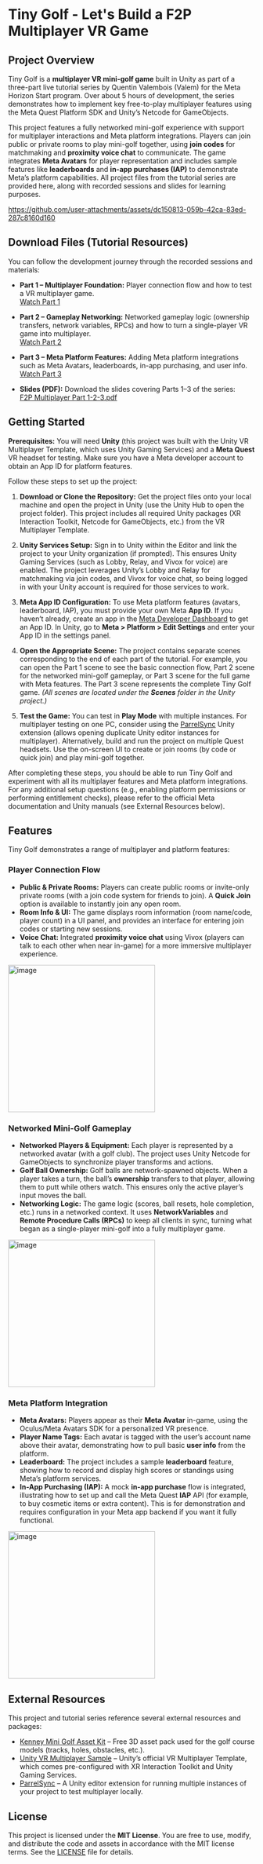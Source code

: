 # Tiny Golf - Let's Build a F2P Multiplayer VR Game

## Project Overview
Tiny Golf is a **multiplayer VR mini-golf game** built in Unity as part of a three-part live tutorial series by Quentin Valembois (Valem) for the Meta Horizon Start program. Over about 5 hours of development, the series demonstrates how to implement key free-to-play multiplayer features using the Meta Quest Platform SDK and Unity’s Netcode for GameObjects.

This project features a fully networked mini-golf experience with support for multiplayer interactions and Meta platform integrations. Players can join public or private rooms to play mini-golf together, using **join codes** for matchmaking and **proximity voice chat** to communicate. The game integrates **Meta Avatars** for player representation and includes sample features like **leaderboards** and **in-app purchases (IAP)** to demonstrate Meta’s platform capabilities. All project files from the tutorial series are provided here, along with recorded sessions and slides for learning purposes.

https://github.com/user-attachments/assets/dc150813-059b-42ca-83ed-287c8160d160

## Download Files (Tutorial Resources)
You can follow the development journey through the recorded sessions and materials:

- **Part 1 – Multiplayer Foundation:** Player connection flow and how to test a VR multiplayer game.  
  [Watch Part 1](https://metahorizondevelopers.zendesk.com/hc/en-us/articles/43887393497107--Build-Along-Let-s-Build-a-F2P-Multiplayer-VR-Game-Part-1-Multiplayer-Foundation)

- **Part 2 – Gameplay Networking:** Networked gameplay logic (ownership transfers, network variables, RPCs) and how to turn a single-player VR game into multiplayer.  
  [Watch Part 2](https://metahorizondevelopers.zendesk.com/hc/en-us/articles/44087414245011-Let-s-Build-a-F2P-Multiplayer-VR-Game-Build-Along)

- **Part 3 – Meta Platform Features:** Adding Meta platform integrations such as Meta Avatars, leaderboards, in-app purchasing, and user info.  
  [Watch Part 3](https://metahorizondevelopers.zendesk.com/hc/en-us/articles/44282045559955--Quentin-8-26-25-Let-s-Build-a-F2P-Multiplayer-VR-Game)

- **Slides (PDF):** Download the slides covering Parts 1–3 of the series:  
  [F2P Multiplayer Part 1-2-3.pdf](https://github.com/Meta-Horizon-Start-Program/Tiny-Golf/blob/main/F2P%20Multiplayer%20Part%201-2-3.pdf)

## Getting Started
**Prerequisites:** You will need **Unity** (this project was built with the Unity VR Multiplayer Template, which uses Unity Gaming Services) and a **Meta Quest** VR headset for testing. Make sure you have a Meta developer account to obtain an App ID for platform features.

Follow these steps to set up the project:

1. **Download or Clone the Repository:** Get the project files onto your local machine and open the project in Unity (use the Unity Hub to open the project folder). This project includes all required Unity packages (XR Interaction Toolkit, Netcode for GameObjects, etc.) from the VR Multiplayer Template.

2. **Unity Services Setup:** Sign in to Unity within the Editor and link the project to your Unity organization (if prompted). This ensures Unity Gaming Services (such as Lobby, Relay, and Vivox for voice) are enabled. The project leverages Unity’s Lobby and Relay for matchmaking via join codes, and Vivox for voice chat, so being logged in with your Unity account is required for those services to work.

3. **Meta App ID Configuration:** To use Meta platform features (avatars, leaderboard, IAP), you must provide your own Meta **App ID**. If you haven’t already, create an app in the [Meta Developer Dashboard](https://developer.oculus.com/manage) to get an App ID. In Unity, go to **Meta > Platform > Edit Settings** and enter your App ID in the settings panel.

4. **Open the Appropriate Scene:** The project contains separate scenes corresponding to the end of each part of the tutorial. For example, you can open the Part 1 scene to see the basic connection flow, Part 2 scene for the networked mini-golf gameplay, or Part 3 scene for the full game with Meta features. The Part 3 scene represents the complete Tiny Golf game. *(All scenes are located under the **Scenes** folder in the Unity project.)*

5. **Test the Game:** You can test in **Play Mode** with multiple instances. For multiplayer testing on one PC, consider using the [ParrelSync](https://github.com/VeriorPies/ParrelSync) Unity extension (allows opening duplicate Unity editor instances for multiplayer). Alternatively, build and run the project on multiple Quest headsets. Use the on-screen UI to create or join rooms (by code or quick join) and play mini-golf together.

After completing these steps, you should be able to run Tiny Golf and experiment with all its multiplayer features and Meta platform integrations. For any additional setup questions (e.g., enabling platform permissions or performing entitlement checks), please refer to the official Meta documentation and Unity manuals (see External Resources below).

## Features
Tiny Golf demonstrates a range of multiplayer and platform features:

### Player Connection Flow 
- **Public & Private Rooms:** Players can create public rooms or invite-only private rooms (with a join code system for friends to join). A **Quick Join** option is available to instantly join any open room.
- **Room Info & UI:** The game displays room information (room name/code, player count) in a UI panel, and provides an interface for entering join codes or starting new sessions.
- **Voice Chat:** Integrated **proximity voice chat** using Vivox (players can talk to each other when near in-game) for a more immersive multiplayer experience.

<img width="300" height="300" alt="image" src="https://github.com/user-attachments/assets/2427c721-518f-4c13-be65-ca2812292ba4" />

### Networked Mini-Golf Gameplay 
- **Networked Players & Equipment:** Each player is represented by a networked avatar (with a golf club). The project uses Unity Netcode for GameObjects to synchronize player transforms and actions.
- **Golf Ball Ownership:** Golf balls are network-spawned objects. When a player takes a turn, the ball’s **ownership** transfers to that player, allowing them to putt while others watch. This ensures only the active player’s input moves the ball.
- **Networking Logic:** The game logic (scores, ball resets, hole completion, etc.) runs in a networked context. It uses **NetworkVariables** and **Remote Procedure Calls (RPCs)** to keep all clients in sync, turning what began as a single-player mini-golf into a fully multiplayer game.

<img width="300" height="300" alt="image" src="https://github.com/user-attachments/assets/d30e85ae-9700-45e3-994c-16dd33475e91" />

### Meta Platform Integration 
- **Meta Avatars:** Players appear as their **Meta Avatar** in-game, using the Oculus/Meta Avatars SDK for a personalized VR presence.
- **Player Name Tags:** Each avatar is tagged with the user’s account name above their avatar, demonstrating how to pull basic **user info** from the platform.
- **Leaderboard:** The project includes a sample **leaderboard** feature, showing how to record and display high scores or standings using Meta’s platform services.
- **In-App Purchasing (IAP):** A mock **in-app purchase** flow is integrated, illustrating how to set up and call the Meta Quest **IAP** API (for example, to buy cosmetic items or extra content). This is for demonstration and requires configuration in your Meta app backend if you want it fully functional.

<img width="300" height="300" alt="image" src="https://github.com/user-attachments/assets/45368a90-02a9-47f6-ad15-470ab6441276" />

## External Resources
This project and tutorial series reference several external resources and packages:

- [Kenney Mini Golf Asset Kit](https://kenney.nl/assets/minigolf-kit) – Free 3D asset pack used for the golf course models (tracks, holes, obstacles, etc.).
- [Unity VR Multiplayer Sample](https://docs.unity3d.com/Packages/com.unity.template.vr-multiplayer@2.0/manual/index.html) – Unity’s official VR Multiplayer Template, which comes pre-configured with XR Interaction Toolkit and Unity Gaming Services.
- [ParrelSync](https://github.com/VeriorPies/ParrelSync) – A Unity editor extension for running multiple instances of your project to test multiplayer locally.

## License
This project is licensed under the **MIT License**. You are free to use, modify, and distribute the code and assets in accordance with the MIT license terms. See the [LICENSE](https://github.com/Meta-Horizon-Start-Program/Tiny-Golf/blob/main/LICENSE) file for details.
